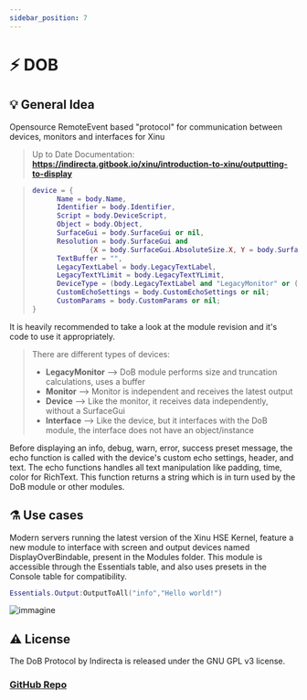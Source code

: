 ```yaml
---
sidebar_position: 7
--- 
```

# ⚡ DOB

## 💡 General Idea
Opensource RemoteEvent based "protocol" for communication between devices, monitors and interfaces for Xinu

> Up to Date Documentation: **https://indirecta.gitbook.io/xinu/introduction-to-xinu/outputting-to-display**

> ```lua
>device = {
>		Name = body.Name,
>		Identifier = body.Identifier,
>		Script = body.DeviceScript,
>		Object = body.Object,
>		SurfaceGui = body.SurfaceGui or nil,
>		Resolution = body.SurfaceGui and
>				{X = body.SurfaceGui.AbsoluteSize.X, Y = body.SurfaceGui.AbsoluteSize.Y} or nil,
>		TextBuffer = "",
>		LegacyTextLabel = body.LegacyTextLabel,
>		LegacyTextYLimit = body.LegacyTextYLimit,
>		DeviceType = (body.LegacyTextLabel and "LegacyMonitor" or (body.SurfaceGui and "Monitor" or (body.Object and "Device" or "Interface")));
>		CustomEchoSettings = body.CustomEchoSettings or nil;
>		CustomParams = body.CustomParams or nil;
>}
>```

It is heavily recommended to take a look at the module revision and it's code to use it appropriately.
> There are different types of devices:
> - **LegacyMonitor** --> DoB module performs size and truncation calculations, uses a buffer
> - **Monitor** --> Monitor is independent and receives the latest output
> - **Device** --> Like the monitor, it receives data independently, without a SurfaceGui
> - **Interface** --> Like the device, but it interfaces with the DoB module, the interface does not have an object/instance  
>
Before displaying an info, debug, warn, error, success preset message, the echo function is called with the device's custom echo settings, header, and text.
The echo functions handles all text manipulation like padding, time, color for RichText. This function returns a string which is in turn used by the DoB module or other modules.

## ⚗️ Use cases
Modern servers running the latest version of the Xinu HSE Kernel, feature a new module to interface with screen and output devices named DisplayOverBindable, present in the Modules folder.
This module is accessible through the Essentials table, and also uses presets in the Console table for compatibility.

```lua
Essentials.Output:OutputToAll("info","Hello world!")
```

![immagine](https://user-images.githubusercontent.com/26120324/184014566-a07e14f1-5112-413e-a8e1-781df3e69778.png)

## ⚠️ License

The DoB Protocol by Indirecta is released under the GNU GPL v3 license.

### [GitHub Repo](https://github.com/Indirecta-Technologies/dob/)



